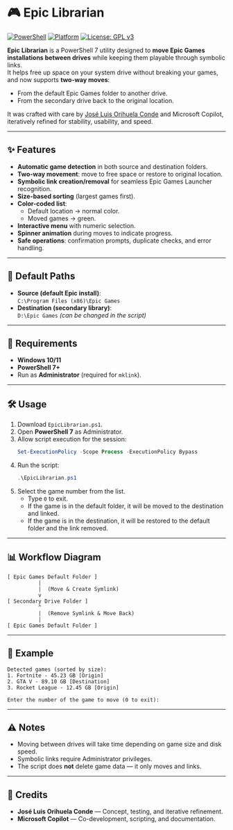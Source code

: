 # 🎮 Epic Librarian

[![PowerShell](https://img.shields.io/badge/PowerShell-7%2B-blue?logo=powershell&logoColor=white)](https://learn.microsoft.com/powershell/)
[![Platform](https://img.shields.io/badge/Platform-Windows%2010%2F11-lightgrey?logo=windows&logoColor=white)](https://www.microsoft.com/windows)
[![License: GPL v3](https://img.shields.io/badge/License-GPLv3-green?logo=gnu&logoColor=white)](https://www.gnu.org/licenses/gpl-3.0)

**Epic Librarian** is a PowerShell 7 utility designed to **move Epic Games installations between drives** while keeping them playable through symbolic links.  
It helps free up space on your system drive without breaking your games, and now supports **two-way moves**:  
- From the default Epic Games folder to another drive.  
- From the secondary drive back to the original location.  

It was crafted with care by [José Luis Orihuela Conde](https://github.com/OrihuelaConde) and Microsoft Copilot, iteratively refined for stability, usability, and speed.

---

## ✨ Features

- **Automatic game detection** in both source and destination folders.
- **Two-way movement**: move to free space or restore to original location.
- **Symbolic link creation/removal** for seamless Epic Games Launcher recognition.
- **Size-based sorting** (largest games first).
- **Color-coded list**:  
  - Default location → normal color.  
  - Moved games → green.
- **Interactive menu** with numeric selection.
- **Spinner animation** during moves to indicate progress.
- **Safe operations**: confirmation prompts, duplicate checks, and error handling.

---

## 📂 Default Paths

- **Source (default Epic install)**:  
  `C:\Program Files (x86)\Epic Games`
- **Destination (secondary library)**:  
  `D:\Epic Games` *(can be changed in the script)*

---

## 🚀 Requirements

- **Windows 10/11**
- **PowerShell 7+**
- Run as **Administrator** (required for `mklink`).

---

## 🛠 Usage

1. Download `EpicLibrarian.ps1`.
2. Open **PowerShell 7** as Administrator.
3. Allow script execution for the session:
   ```powershell
   Set-ExecutionPolicy -Scope Process -ExecutionPolicy Bypass
   ```
4. Run the script:
   ```powershell
   .\EpicLibrarian.ps1
   ```
5. Select the game number from the list.  
   - Type `0` to exit.  
   - If the game is in the default folder, it will be moved to the destination and linked.  
   - If the game is in the destination, it will be restored to the default folder and the link removed.

---

## 📊 Workflow Diagram

```text
[ Epic Games Default Folder ]
          |
          |  (Move & Create Symlink)
          v
[ Secondary Drive Folder ]
          ^
          |  (Remove Symlink & Move Back)
          |
[ Epic Games Default Folder ]
```

---

## 📸 Example

```
Detected games (sorted by size):
1. Fortnite - 45.23 GB [Origin]
2. GTA V - 89.10 GB [Destination]
3. Rocket League - 12.45 GB [Origin]

Enter the number of the game to move (0 to exit):
```

---

## ⚠️ Notes

- Moving between drives will take time depending on game size and disk speed.
- Symbolic links require Administrator privileges.
- The script does **not** delete game data — it only moves and links.

---

## 🤝 Credits

- **José Luis Orihuela Conde** — Concept, testing, and iterative refinement.  
- **Microsoft Copilot** — Co-development, scripting, and documentation.
